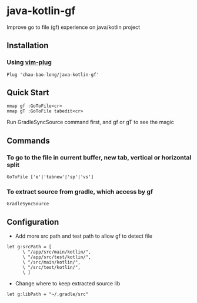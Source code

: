 # java-kotlin-gf
Improve go to file (gf) experience on java/kotlin project

## Installation

### Using [vim-plug](https://github.com/junegunn/vim-plug)
```vim
Plug 'chau-bao-long/java-kotlin-gf'
```

## Quick Start
```vimscript
nmap gf :GoToFile<cr>
nmap gT :GoToFile tabedit<cr>
```
Run GradleSyncSource command first, and gf or gT to see the magic

## Commands

### To go to the file in current buffer, new tab, vertical or horizontal split
```vim
GoToFile ['e'|'tabnew'|'sp'|'vs'] 
```

### To extract source from gradle, which access by gf
```vim
GradleSyncSource
```
## Configuration
- Add more src path and test path to allow gf to detect file 
```vim
let g:srcPath = [
      \ "/app/src/main/kotlin/",
      \ "/app/src/test/kotlin/",
      \ "/src/main/kotlin/",
      \ "/src/test/kotlin/",
      \ ]
```

- Change where to keep extracted source lib
```vim
let g:libPath = "~/.gradle/src"
```
